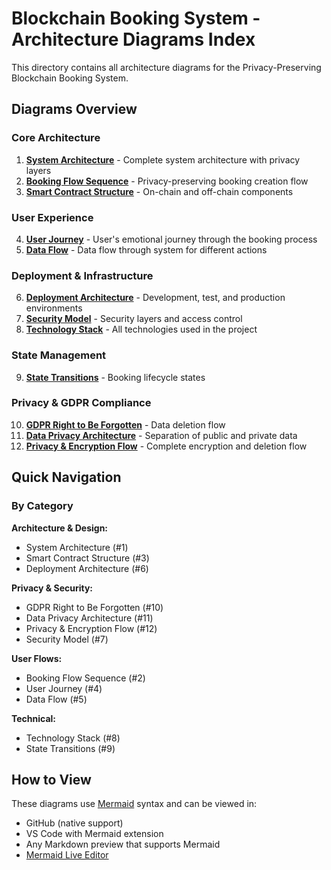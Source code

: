 # Blockchain Booking System - Architecture Diagrams Index

This directory contains all architecture diagrams for the Privacy-Preserving Blockchain Booking System.

## Diagrams Overview

### Core Architecture

1. **[System Architecture](01-system-architecture.md)** - Complete system architecture with privacy layers
2. **[Booking Flow Sequence](02-booking-flow-sequence.md)** - Privacy-preserving booking creation flow
3. **[Smart Contract Structure](03-smart-contract-structure.md)** - On-chain and off-chain components

### User Experience

4. **[User Journey](04-user-journey.md)** - User's emotional journey through the booking process
5. **[Data Flow](05-data-flow.md)** - Data flow through system for different actions

### Deployment & Infrastructure

6. **[Deployment Architecture](06-deployment-architecture.md)** - Development, test, and production environments
7. **[Security Model](07-security-model.md)** - Security layers and access control
8. **[Technology Stack](08-technology-stack.md)** - All technologies used in the project

### State Management

9. **[State Transitions](09-state-transitions.md)** - Booking lifecycle states

### Privacy & GDPR Compliance

10. **[GDPR Right to Be Forgotten](10-gdpr-right-to-be-forgotten.md)** - Data deletion flow
11. **[Data Privacy Architecture](11-data-privacy-architecture.md)** - Separation of public and private data
12. **[Privacy & Encryption Flow](12-privacy-encryption-flow.md)** - Complete encryption and deletion flow

## Quick Navigation

### By Category

**Architecture & Design:**

- System Architecture (#1)
- Smart Contract Structure (#3)
- Deployment Architecture (#6)

**Privacy & Security:**

- GDPR Right to Be Forgotten (#10)
- Data Privacy Architecture (#11)
- Privacy & Encryption Flow (#12)
- Security Model (#7)

**User Flows:**

- Booking Flow Sequence (#2)
- User Journey (#4)
- Data Flow (#5)

**Technical:**

- Technology Stack (#8)
- State Transitions (#9)

## How to View

These diagrams use [Mermaid](https://mermaid.js.org/) syntax and can be viewed in:

- GitHub (native support)
- VS Code with Mermaid extension
- Any Markdown preview that supports Mermaid
- [Mermaid Live Editor](https://mermaid.live/)
